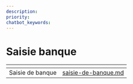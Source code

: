 ```yaml
---
description: 
priority: 
chatbot_keywords: 
---
```


# Saisie banque

<table data-view="cards"><thead><tr><th></th><th data-hidden data-card-target data-type="content-ref"></th></tr></thead><tbody><tr><td>Saisie de banque</td><td><a href="saisie-de-banque.md">saisie-de-banque.md</a></td></tr></tbody></table>
